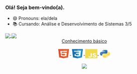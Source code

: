 ### Olá! Seja bem-vindo(a).


- 😄 Pronouns: ela/dela
- 📚 Cursando: Análise e Desenvolvimento de Sistemas 3/5

<div>
  <a href="https://github.com/barbarasoaress">
  <img height="180em"   align="center" src="https://github-readme-stats.vercel.app/api?username=barbarasoaress&show_icons=true&theme=react&include_all_commits=true&count_private=true"/>
  <img height="180em"  align="center" src="https://github-readme-stats.vercel.app/api/top-langs/?username=BARBARASOARESS&layout=compact&langs_count=7&theme=react" />

 <br>

  <div align="center">Conhecimento básico</div>
</div>
<div align="center">
<div style="display: inline_block"><br>
  <img align="center" alt="HTML" height="30" width="40" src="https://raw.githubusercontent.com/devicons/devicon/master/icons/html5/html5-original.svg">
  <img align="center" alt="CSS" height="30" width="40" src="https://raw.githubusercontent.com/devicons/devicon/master/icons/css3/css3-original.svg">
  <img align="center" alt="RJs" height="30" width="40" src="https://raw.githubusercontent.com/devicons/devicon/master/icons/javascript/javascript-plain.svg">
  <img align="center" alt="Python" height="30" width="40" src="https://raw.githubusercontent.com/devicons/devicon/master/icons/python/python-original.svg">
</div>

</div>
<br>
<div align="center">
  <a href="https://www.linkedin.com/in/barbarasoaresds/" target="_blank"><img src="https://img.shields.io/badge/-LinkedIn-%230077B5?style=for-the-badge&logo=linkedin&logoColor=white" target="_blank"></a> 



